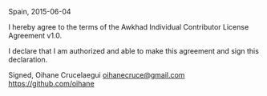 Spain, 2015-06-04

I hereby agree to the terms of the Awkhad Individual Contributor License
Agreement v1.0.

I declare that I am authorized and able to make this agreement and sign this
declaration.

Signed,
Oihane Crucelaegui oihanecruce@gmail.com https://github.com/oihane
